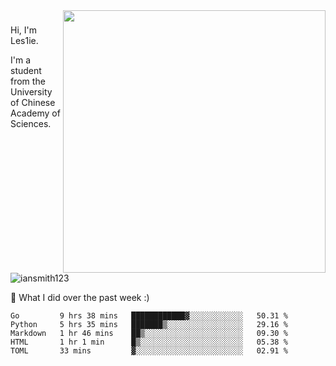 <img align="right" src="https://github-readme-stats.vercel.app/api?username=iansmith123&show_icons=true&hide_border=true" width="420">

### 
Hi, I'm Les1ie. 

I'm a student from the University of Chinese Academy of Sciences.

<img src="https://komarev.com/ghpvc/?username=iansmith123" alt="iansmith123" />




🔭 What I did over the past week :)
<!--START_SECTION:waka-->
```text
Go         9 hrs 38 mins   ████████████▓░░░░░░░░░░░░   50.31 % 
Python     5 hrs 35 mins   ███████▒░░░░░░░░░░░░░░░░░   29.16 % 
Markdown   1 hr 46 mins    ██▒░░░░░░░░░░░░░░░░░░░░░░   09.30 % 
HTML       1 hr 1 min      █▒░░░░░░░░░░░░░░░░░░░░░░░   05.38 % 
TOML       33 mins         ▓░░░░░░░░░░░░░░░░░░░░░░░░   02.91 % 
```
<!--END_SECTION:waka-->


<!--
**IanSmith123/IanSmith123** is a ✨ _special_ ✨ repository because its `README.md` (this file) appears on your GitHub profile.
<img src="https://github.githubassets.com/images/spinners/octocat-spinner-64.gif">

Here are some ideas to get you started:

- 🔭 I’m currently working on ...
- 🌱 I’m currently learning ...
- 👯 I’m looking to collaborate on ...
- 🤔 I’m looking for help with ...
- 💬 Ask me about ...
- 📫 How to reach me: ...
- 😄 Pronouns: ...
- ⚡ Fun fact: ...
-->
